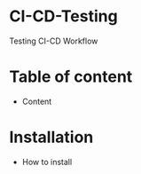 # CI-CD-Testing
Testing CI-CD Workflow


# Table of content
- Content

# Installation
- How to install